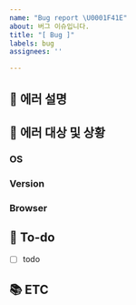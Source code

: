 ```yaml
---
name: "Bug report \U0001F41E"
about: 버그 이슈입니다.
title: "[ Bug ]"
labels: bug
assignees: ''

---
```


## 📝 에러 설명

<!-- 어떤 부분이 에러가 발생했는 설명 기재 -->

## 🐞 에러 대상 및 상황

<!-- 구체적인 에러 발생 대상(version, os 등) 및 확인 상황 기재 -->

### OS

<!-- None/Window/Linux/Mac -->

### Version

<!-- 예) API의 경우 v1 | Android의 경우 1.0.7 -->

### Browser

<!-- None/Chrome/Safari -->

## 🌿  To-do
<!-- 해야 할 일들을 적어주세요. -->
- [ ] todo

## 📚 ETC

<!-- Screenshot, References 기재 -->
